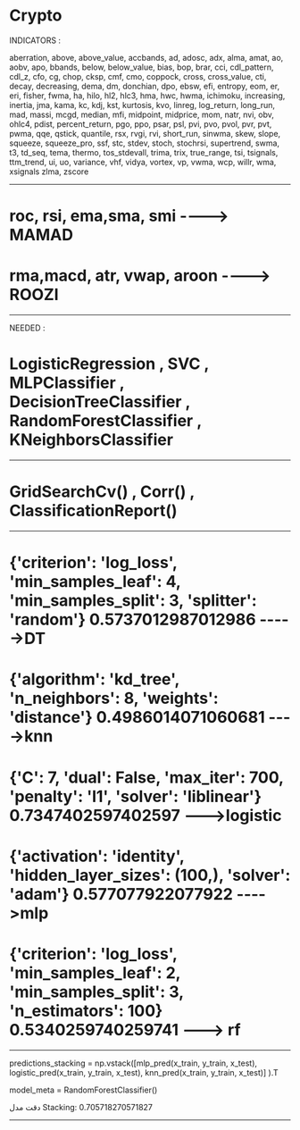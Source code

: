 # Crypto

INDICATORS :

aberration, above, above_value, accbands, ad, adosc, adx,
alma, amat, ao, aobv, apo, bbands, 
below, below_value, bias, bop, brar, cci, cdl_pattern, cdl_z,
cfo, cg, chop, cksp, cmf, cmo, coppock, cross, cross_value, 
cti, decay, decreasing, dema, dm, donchian, dpo, ebsw, efi, 
entropy, eom, er, eri, fisher, fwma, ha, hilo, hl2, hlc3, hma, hwc,
hwma, ichimoku, increasing, inertia, jma, kama, kc, kdj, kst, kurtosis,
kvo, linreg, log_return, long_run,  mad, massi, mcgd, median, mfi, 
midpoint, midprice, mom, natr, nvi, obv, ohlc4, pdist, percent_return, pgo,
ppo, psar, psl, pvi, pvo, pvol, pvr, pvt, pwma, qqe, qstick, quantile, 
 rsx, rvgi, rvi, short_run, sinwma, skew, slope, squeeze,
squeeze_pro, ssf, stc, stdev, stoch, stochrsi, supertrend, swma, t3, td_seq,
tema, thermo, tos_stdevall, trima, trix, true_range, tsi, tsignals, ttm_trend, 
ui, uo, variance, vhf, vidya, vortex, vp, vwma, wcp, willr, wma, xsignals
zlma, zscore

-----------------------------------------------------------------------------------------------------
# roc, rsi, ema,sma, smi ----> MAMAD


# rma,macd, atr, vwap, aroon ----> ROOZI

-----------------------------------------------------------------------------------------------------
NEEDED :

# LogisticRegression , SVC , MLPClassifier , DecisionTreeClassifier , RandomForestClassifier , KNeighborsClassifier

-----------------------------------------------------------------------------------------------------
# GridSearchCv() , Corr() , ClassificationReport()
-----------------------------------------------------------------------------------------------------

# {'criterion': 'log_loss', 'min_samples_leaf': 4, 'min_samples_split': 3, 'splitter': 'random'} 0.5737012987012986 ----->DT


# {'algorithm': 'kd_tree', 'n_neighbors': 8, 'weights': 'distance'}   0.4986014071060681 ---->knn

# {'C': 7, 'dual': False, 'max_iter': 700, 'penalty': 'l1', 'solver': 'liblinear'} 0.7347402597402597 --->logistic

# {'activation': 'identity', 'hidden_layer_sizes': (100,), 'solver': 'adam'} 0.577077922077922 ---->mlp

# {'criterion': 'log_loss', 'min_samples_leaf': 2, 'min_samples_split': 3, 'n_estimators': 100} 0.5340259740259741 ---> rf

-----------------------------------------------------------------------------------------------------
predictions_stacking = np.vstack([mlp_pred(x_train, y_train, x_test),
                                  logistic_pred(x_train, y_train, x_test),
                                  knn_pred(x_train, y_train, x_test)]
                                 ).T

model_meta = RandomForestClassifier()

دقت مدل Stacking: 0.705718270571827

-----------------------------------------------------------------------------------------------------
